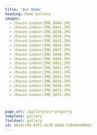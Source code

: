 ```yaml
---
title: 'Our Home'
heading: Home Gallery
images:
  - /house-indoor/IMG_6868.JPG
  - /house-indoor/IMG_6841.JPG
  - /house-indoor/IMG_6838.JPG
  - /house-indoor/IMG_6836.JPG
  - /house-indoor/IMG_6832.JPG
  - /house-indoor/IMG_6843.JPG
  - /house-indoor/IMG_6847.JPG
  - /house-indoor/IMG_6848.JPG
  - /house-indoor/IMG_6849.JPG
  - /house-indoor/IMG_6851.JPG
  - /house-indoor/IMG_6852.JPG
  - /house-indoor/IMG_6821.JPG
  - /house-indoor/IMG_6824.JPG
  - /house-indoor/IMG_6826.JPG
  - /house-indoor/IMG_6830.JPG
  - /house-indoor/IMG_6872.JPG
  - /house-indoor/IMG_6871.JPG



page_url: /gallery/our-property
template: gallery
fieldset: gallery
id: b6adcc99-6df2-4cf8-84b8-7189d0a90661
---
```

